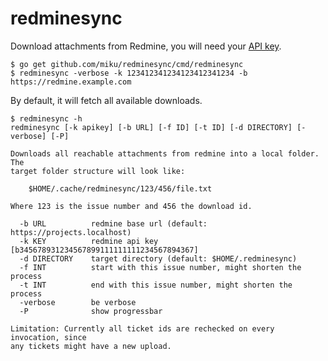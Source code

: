 # redminesync

Download attachments from Redmine, you will need your [API key](https://redmine.example.com/my/api_key).

```
$ go get github.com/miku/redminesync/cmd/redminesync
$ redminesync -verbose -k 123412341234123412341234 -b https://redmine.example.com
```

By default, it will fetch all available downloads.

```
$ redminesync -h
redminesync [-k apikey] [-b URL] [-f ID] [-t ID] [-d DIRECTORY] [-verbose] [-P]

Downloads all reachable attachments from redmine into a local folder. The
target folder structure will look like:

    $HOME/.cache/redminesync/123/456/file.txt

Where 123 is the issue number and 456 the download id.

  -b URL          redmine base url (default: https://projects.localhost)
  -k KEY          redmine api key [b345678931234567899111111111234567894367]
  -d DIRECTORY    target directory (default: $HOME/.redminesync)
  -f INT          start with this issue number, might shorten the process
  -t INT          end with this issue number, might shorten the process
  -verbose        be verbose
  -P              show progressbar

Limitation: Currently all ticket ids are rechecked on every invocation, since
any tickets might have a new upload.
```
